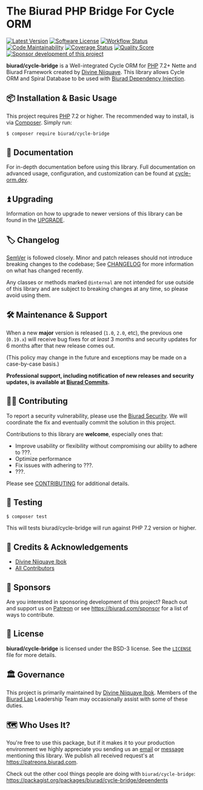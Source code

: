 # The Biurad PHP Bridge For Cycle ORM

[![Latest Version](https://img.shields.io/packagist/v/biurad/cycle-bridge.svg?style=flat-square)](https://packagist.org/packages/biurad/cycle-bridge)
[![Software License](https://img.shields.io/badge/License-BSD--3-brightgreen.svg?style=flat-square)](LICENSE)
[![Workflow Status](https://img.shields.io/github/workflow/status/biurad/cycle-bridge/Tests?style=flat-square)](https://github.com/biurad/cycle-bridge/actions?query=workflow%3ATests)
[![Code Maintainability](https://img.shields.io/codeclimate/maintainability/biurad/cycle-bridge?style=flat-square)](https://codeclimate.com/github/biurad/cycle-bridge)
[![Coverage Status](https://img.shields.io/codecov/c/github/biurad/cycle-bridge?style=flat-square)](https://codecov.io/gh/biurad/cycle-bridge)
[![Quality Score](https://img.shields.io/scrutinizer/g/biurad/cycle-bridge.svg?style=flat-square)](https://scrutinizer-ci.com/g/biurad/cycle-bridge)
[![Sponsor development of this project](https://img.shields.io/badge/sponsor%20this%20package-%E2%9D%A4-ff69b4.svg?style=flat-square)](https://biurad.com/sponsor)

**biurad/cycle-bridge** is a Well-integrated Cycle ORM for [PHP] 7.2+ Nette and Biurad Framework created by [Divine Niiquaye][@divineniiquaye]. This library allows Cycle ORM and Spiral Database to be used with [Biurad Dependency Injection][biurad-di].

## 📦 Installation & Basic Usage

This project requires [PHP] 7.2 or higher. The recommended way to install, is via [Composer]. Simply run:

```bash
$ composer require biurad/cycle-bridge
```

## 📓 Documentation

For in-depth documentation before using this library. Full documentation on advanced usage, configuration, and customization can be found at [cycle-orm.dev][docs].

## ⏫ Upgrading

Information on how to upgrade to newer versions of this library can be found in the [UPGRADE].

## 🏷️ Changelog

[SemVer](http://semver.org/) is followed closely. Minor and patch releases should not introduce breaking changes to the codebase; See [CHANGELOG] for more information on what has changed recently.

Any classes or methods marked `@internal` are not intended for use outside of this library and are subject to breaking changes at any time, so please avoid using them.

## 🛠️ Maintenance & Support

When a new **major** version is released (`1.0`, `2.0`, etc), the previous one (`0.19.x`) will receive bug fixes for _at least_ 3 months and security updates for 6 months after that new release comes out.

(This policy may change in the future and exceptions may be made on a case-by-case basis.)

**Professional support, including notification of new releases and security updates, is available at [Biurad Commits][commit].**

## 👷‍♀️ Contributing

To report a security vulnerability, please use the [Biurad Security](https://security.biurad.com). We will coordinate the fix and eventually commit the solution in this project.

Contributions to this library are **welcome**, especially ones that:

- Improve usability or flexibility without compromising our ability to adhere to ???.
- Optimize performance
- Fix issues with adhering to ???.
- ???.

Please see [CONTRIBUTING] for additional details.

## 🧪 Testing

```bash
$ composer test
```

This will tests biurad/cycle-bridge will run against PHP 7.2 version or higher.

## 👥 Credits & Acknowledgements

- [Divine Niiquaye Ibok][@divineniiquaye]
- [All Contributors][]

## 🙌 Sponsors

Are you interested in sponsoring development of this project? Reach out and support us on [Patreon](https://www.patreon.com/biurad) or see <https://biurad.com/sponsor> for a list of ways to contribute.

## 📄 License

**biurad/cycle-bridge** is licensed under the BSD-3 license. See the [`LICENSE`](LICENSE) file for more details.

## 🏛️ Governance

This project is primarily maintained by [Divine Niiquaye Ibok][@divineniiquaye]. Members of the [Biurad Lap][] Leadership Team may occasionally assist with some of these duties.

## 🗺️ Who Uses It?

You're free to use this package, but if it makes it to your production environment we highly appreciate you sending us an [email] or [message] mentioning this library. We publish all received request's at <https://patreons.biurad.com>.

Check out the other cool things people are doing with `biurad/cycle-bridge`: <https://packagist.org/packages/biurad/cycle-bridge/dependents>

[PHP]: https://php.net
[Composer]: https://getcomposer.org
[@divineniiquaye]: https://github.com/divineniiquaye
[docs]: https://cycle-orm.dev/docs
[commit]: https://commits.biurad.com/cycle-bridge.git
[UPGRADE]: UPGRADE-1.x.md
[CHANGELOG]: CHANGELOG-0.x.md
[CONTRIBUTING]: ./.github/CONTRIBUTING.md
[All Contributors]: https://github.com/biurad/cycle-bridge/contributors
[Biurad Lap]: https://team.biurad.com
[email]: support@biurad.com
[message]: https://projects.biurad.com/message
[biurad-di]: https://github.com/biurad/php-dependency-injection
